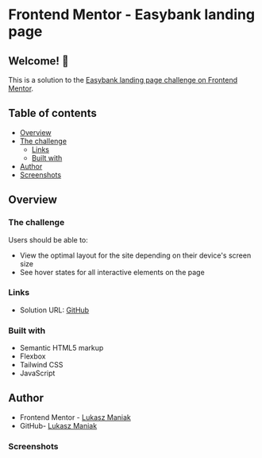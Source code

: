 # Frontend Mentor - Easybank landing page

## Welcome! 👋

This is a solution to the [Easybank landing page challenge on Frontend Mentor](https://www.frontendmentor.io/challenges/easybank-landing-page-WaUhkoDN).

## Table of contents

- [Overview](#overview)
- [The challenge](#the-challenge)
  - [Links](#links)
  - [Built with](#built-with)
- [Author](#author)
- [Screenshots](#screenshot)

## Overview

### The challenge

Users should be able to:

- View the optimal layout for the site depending on their device's screen size
- See hover states for all interactive elements on the page

### Links

- Solution URL: [GitHub](https://github.com/LukaszManiak/Frontend-Mentor-easybank-landing-page-master)
<!-- - Live Site URL: [Netlify](https://bookmarklanding-lukas.netlify.app/) -->

### Built with

- Semantic HTML5 markup
- Flexbox
- Tailwind CSS
- JavaScript

## Author

- Frontend Mentor - [Lukasz Maniak](https://www.frontendmentor.io/profile/Mejniak)
- GitHub- [Lukasz Maniak](https://github.com/Mejniak)

### Screenshots

<!--
![Screenshot 1](/screenshots/screen1.jpeg?raw=true 'Screenshot 1 (desktop)')
![Screenshot 2](/screenshots/screen2.jpeg?raw=true 'Screenshot 2 (mobile)')
![Screenshot 4](/screenshots/screen4.jpg?raw=true 'Screenshot 4')
![Screenshot 5](/screenshots/screen8.jpeg?raw=true 'Screenshot 6')
![Screenshot 6](/screenshots/screen9.jpeg?raw=true 'Screenshot 7')
![Screenshot 7](/screenshots/screen10.jpeg?raw=true 'Screenshot 8') -->
